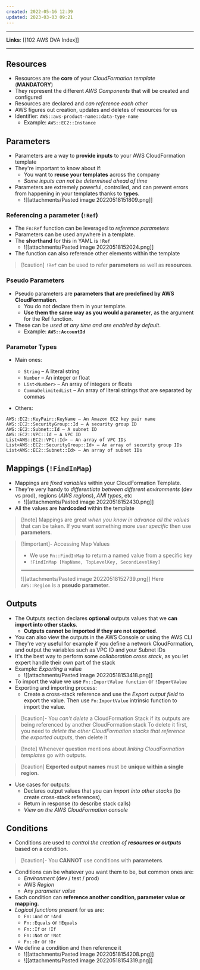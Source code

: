 ```yaml
---
created: 2022-05-16 12:39
updated: 2023-03-03 09:21
---
```

---
**Links**: [[102 AWS DVA Index]]

---
## Resources
- Resources are the **core** of your *CloudFormation template* (**MANDATORY**)
- They represent the different *AWS Components* that will be created and configured
- Resources are declared and *can reference each other* 
- AWS figures out creation, updates and deletes of resources for us
- Identifier: `AWS::aws-product-name::data-type-name`
	- Example: `AWS::EC2::Instance`

## Parameters
- Parameters are a way to **provide inputs** to your AWS CloudFormation template
- They're important to know about if:
	- You want to **reuse your templates** across the company
	- *Some inputs can not be determined ahead of time*
- Parameters are extremely powerful, controlled, and can prevent errors from happening in your templates thanks to **types**.
	- ![[attachments/Pasted image 20220518151809.png]]

### Referencing a parameter (`!Ref`)
- The `Fn:Ref` function can be leveraged to *reference parameters*
- Parameters can be used anywhere in a template.
- The **shorthand** for this in YAML is `!Ref`
	- ![[attachments/Pasted image 20220518152024.png]]
- The function can also reference other elements within the template

> [!caution] `!Ref` can be used to refer **parameters** as well as **resources**.

### Pseudo Parameters
- Pseudo parameters are **parameters that are predefined by AWS CloudFormation**. 
	- You do not declare them in your template. 
	- **Use them the same way as you would a parameter**, as the argument for the Ref function.
- These can be *used at any time and are enabled by default*.
	- Example: **`AWS::AccountId`**

### Parameter Types
- Main ones: 
	- `String` – A literal string
	- `Number` – An integer or float
	- `List<Number>` – An array of integers or floats
	- `CommaDelimitedList` – An array of literal strings that are separated by commas

- Others:
```
AWS::EC2::KeyPair::KeyName – An Amazon EC2 key pair name
AWS::EC2::SecurityGroup::Id – A security group ID
AWS::EC2::Subnet::Id – A subnet ID
AWS::EC2::VPC::Id – A VPC ID
List<AWS::EC2::VPC::Id> – An array of VPC IDs
List<AWS::EC2::SecurityGroup::Id> – An array of security group IDs
List<AWS::EC2::Subnet::Id> – An array of subnet IDs
```

## Mappings (`!FindInMap`)
- Mappings are *fixed variables* within your CloudFormation Template.
- They're very handy to *differentiate between different environments* (dev vs prod), regions (*AWS regions*), *AMI types*, etc
	- ![[attachments/Pasted image 20220518152430.png]]
- All the values are **hardcoded** within the template

> [!note] Mappings are great *when you know in advance all the values* that can be taken. If you want something more *user specific* then use **parameters**.

> [!important]- Accessing Map Values
> - We use `Fn::FindInMap` to return a named value from a specific key
> - `!FindInMap [MapName, TopLevelKey, SecondLevelKey]`
> ---
> ![[attachments/Pasted image 20220518152739.png]]
> Here `AWS::Region` is a **pseudo parameter**.

## Outputs 
- The Outputs section declares **optional** outputs values that we **can import into other stacks**.
	- **Outputs cannot be imported if they are not exported**.
- You can also view the outputs in the AWS Console or using the AWS CLI
- They're very useful for example if you define a network CloudFormation, and output the variables such as VPC ID and your Subnet IDs
- It's the best way to perform some *collaboration cross stack*, as you let expert handle their own part of the stack
- Example: *Exporting* a value
	- ![[attachments/Pasted image 20220518153418.png]]
- To import the value we use `Fn::ImportValue function` or `!ImportValue`
- Exporting and importing process: 
	- Create a cross-stack reference and use the *Export output field* to export the value. Then use `Fn:ImportValue` intrinsic function to import the value.

> [!caution]- You *can't delete* a CloudFormation Stack if its outputs are being referenced by another CloudFormation stack
> To delete it first, you need to *delete the other CloudFormation stacks that reference the exported outputs*, then delete it

> [!note] Whenever question mentions about *linking CloudFormation templates* go with outputs.

> [!caution] **Exported output names** must be **unique within a single region**.

- Use cases for outputs:
	- Declares output values that you can *import into other stacks* (to create cross-stack references), 
	- Return in response (to describe stack calls)
	- *View on the AWS CloudFormation console*

## Conditions
- Conditions are used to _control the creation of **resources or outputs**_ based on a condition.

> [!caution]- You **CANNOT** use conditions with **parameters**.

- Conditions can be whatever you want them to be, but common ones are:
	- *Environment* (dev / test / prod)
	- AWS *Region*
	- Any *parameter value*
- Each condition can **reference another condition, parameter value or mapping**.
- *Logical functions* present for us are:
	- `Fn::And` or `!And`
	- `Fn::Equals` or `!Equals`
	- `Fn::If` or `!If`
	- `Fn::Not` or `!Not`
	- `Fn::Or` or `!Or`
- We define a condition and then reference it
	- ![[attachments/Pasted image 20220518154208.png]]
	- ![[attachments/Pasted image 20220518154319.png]]